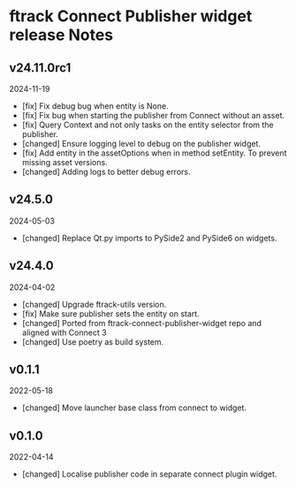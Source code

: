# ftrack Connect Publisher widget release Notes


## v24.11.0rc1
2024-11-19

* [fix] Fix debug bug when entity is None.
* [fix] Fix bug when starting the publisher from Connect without an asset.
* [fix] Query Context and not only tasks on the entity selector from the publisher.
* [changed] Ensure logging level to debug on the publisher widget.
* [fix] Add entity in the assetOptions when in method setEntity. To prevent missing asset versions.
* [changed] Adding logs to better debug errors.

## v24.5.0
2024-05-03

* [changed] Replace Qt.py imports to PySide2 and PySide6 on widgets.

## v24.4.0
2024-04-02

* [changed] Upgrade ftrack-utils version.
* [fix] Make sure publisher sets the entity on start.
* [changed] Ported from ftrack-connect-publisher-widget repo and aligned with Connect 3
* [changed] Use poetry as build system.

## v0.1.1
2022-05-18

* [changed] Move launcher base class from connect to widget.

## v0.1.0
2022-04-14
* [changed] Localise publisher code in separate connect plugin widget.
